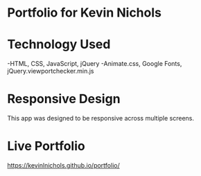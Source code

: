 # Portfolio for Kevin Nichols

# Technology Used
  -HTML, CSS, JavaScript, jQuery
  -Animate.css, Google Fonts, jQuery.viewportchecker.min.js
  
# Responsive Design
  This app was designed to be responsive across multiple screens.
  
# Live Portfolio
  https://kevinlnichols.github.io/portfolio/
